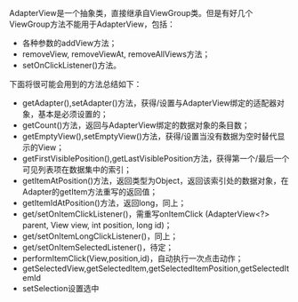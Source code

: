 AdapterView是一个抽象类，直接继承自ViewGroup类。但是有好几个ViewGroup方法不能用于AdapterView，包括：

- 各种参数的addView方法；
- removeView, removeViewAt, removeAllViews方法；
- setOnClickListener()方法。

下面将很可能会用到的方法总结如下：

- getAdapter(),setAdapter()方法，获得/设置与AdapterView绑定的适配器对象，基本是必须设置的；
- getCount()方法，返回与AdapterView绑定的数据对象的条目数；
- getEmptyView(),setEmptyView()方法，获得/设置当没有数据为空时替代显示的View；
- getFirstVisiblePosition(),getLastVisiblePosition方法，获得第一个/最后一个可见列表项在数据集中的索引；
- getItemAtPosition()方法，返回类型为Object，返回该索引处的数据对象，在Adapter的getItem方法重写的返回值；
- getItemIdAtPosition()方法，返回long，同上；
- get/setOnItemClickListener()，需重写onItemClick (AdapterView<?> parent, View view, int position, long id)；
- get/setOnItemLongClickListener()，同上；	
- get/setOnItemSelectedListener()，待定；
- performItemClick(View,position,id)，自动执行一次点击动作；
- getSelectedView,getSelectedItem,getSelectedItemPosition,getSelectedItemId
- setSelection设置选中
